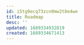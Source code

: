 ```yaml
---
id: i5tg9ecq73zcn0mw2t8e4we
title: Roadmap
desc: ''
updated: 1689334932819
created: 1689334671413
---
```


